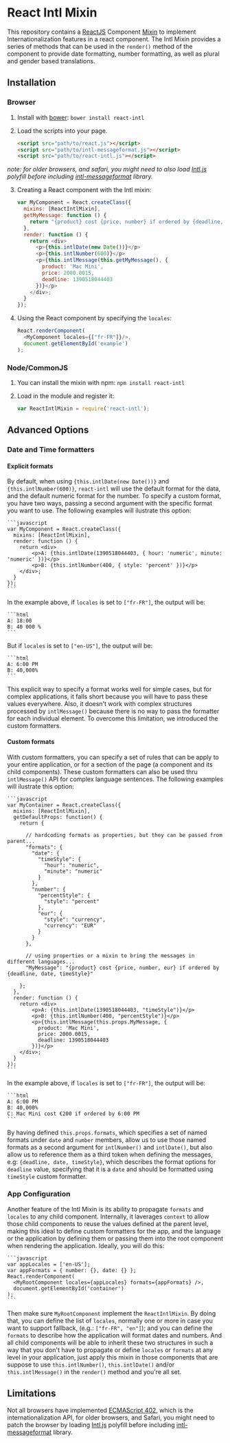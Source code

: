 React Intl Mixin
================

This repository contains a [ReactJS][] Component [Mixin][] to implement Internationalization
features in a react component. The Intl Mixin provides a series of methods that
can be used in the `render()` method of the component to provide date formatting,
number formatting, as well as plural and gender based translations.

## Installation

### Browser

1. Install with [bower][]: `bower install react-intl`
2. Load the scripts into your page.

    ```html
    <script src="path/to/react.js"></script>
    <script src="path/to/intl-messageformat.js"></script>
    <script src="path/to/react-intl.js"></script>
    ```

_note: for older browsers, and safari, you might need to also load [Intl.js][] polyfill before
including [intl-messageformat][] library._

3. Creating a React component with the Intl mixin:

    ```javascript
    var MyComponent = React.createClass({
      mixins: [ReactIntlMixin],
      getMyMessage: function () {
        return "{product} cost {price, number} if ordered by {deadline, date}"
      },
      render: function () {
        return <div>
          <p>{this.intlDate(new Date())}</p>
          <p>{this.intlNumber(600)}</p>
          <p>{this.intlMessage(this.getMyMessage(), {
            product: 'Mac Mini',
            price: 2000.0015,
            deadline: 1390518044403
          })}</p>
        </div>;
      }
    });
    ```

4. Using the React component by specifying the `locales`:


    ```javascript
    React.renderComponent(
      <MyComponent locales={["fr-FR"]}/>,
      document.getElementById('example')
    );
    ```

### Node/CommonJS

1. You can install the mixin with npm: `npm install react-intl`
2. Load in the module and register it:

    ```javascript
    var ReactIntlMixin = require('react-intl');
    ```

## Advanced Options

### Date and Time formatters

#### Explicit formats

By default, when using `{this.intlDate(new Date())}` and `{this.intlNumber(600)}`, `react-intl` will use the default format for the data, and the default numeric format for the number. To specify a custom format, you have two ways, passing a second argument with the specific format you want to use. The following examples will ilustrate this option:

    ```javascript
    var MyComponent = React.createClass({
      mixins: [ReactIntlMixin],
      render: function () {
        return <div>
            <p>A: {this.intlDate(1390518044403, { hour: 'numeric', minute: 'numeric' })}</p>
            <p>B: {this.intlNumber(400, { style: 'percent' })}</p>
        </div>;
      }
    });
    ```

In the example above, if `locales` is set to `["fr-FR"]`, the output will be:

    ```html
    A: 18:00
    B: 40 000 %
    ```

But if `locales` is set to `["en-US"]`, the output will be:

    ```html
    A: 6:00 PM
    B: 40,000%
    ```

This explicit way to specify a format works well for simple cases, but for complex applications, it falls short because you will have to pass these values everywhere. Also, it doesn't work with complex structures processed by `intlMessage()` because there is no way to pass the formatter for each individual element. To overcome this limitation, we introduced the custom formatters.


#### Custom formats

With custom formatters, you can specify a set of rules that can be apply to your entire application, or for a section of the page (a component and its child components). These custom formatters can also be used thru `intlMessage()` API for complex language sentences. The following examples will ilustrate this option:

    ```javascript
    var MyContainer = React.createClass({
      mixins: [ReactIntlMixin],
      getDefaultProps: function() {
        return {

          // hardcoding formats as properties, but they can be passed from parent...
          "formats": {
            "date": {
              "timeStyle": {
                "hour": "numeric",
                "minute": "numeric"
              }
            },
            "number": {
              "percentStyle": {
                "style": "percent"
              },
              "eur": {
                "style": "currency",
                "currency": "EUR"
              }
            }
          },

          // using properties or a mixin to bring the messages in different languages...
          "MyMessage": "{product} cost {price, number, eur} if ordered by {deadline, date, timeStyle}"

        };
      },
      render: function () {
        return <div>
            <p>A: {this.intlDate(1390518044403, "timeStyle")}</p>
            <p>B: {this.intlNumber(400, "percentStyle")}</p>
            <p>{this.intlMessage(this.props.MyMessage, {
              product: 'Mac Mini',
              price: 2000.0015,
              deadline: 1390518044403
            })}</p>
        </div>;
      }
    });
    ```

In the example above, if `locales` is set to `["fr-FR"]`, the output will be:

    ```html
    A: 6:00 PM
    B: 40,000%
    C: Mac Mini cost €200 if ordered by 6:00 PM
    ```

By having defined `this.props.formats`, which specifies a set of named formats under `date` and `number` members, allow us to use those named formats as a second argument for `intlNumber()` and `intlDate()`, but also allow us to reference them as a third token when defining the messages, e.g: `{deadline, date, timeStyle}`, which describes the format options for `deadline` value, specifying that it is a `date` and should be formatted using `timeStyle` custom formatter.

### App Configuration

Another feature of the Intl Mixin is its ability to propagate `formats` and `locales` to any child component. Internally, it laverages `context` to allow those child components to reuse the values defined at the parent level, making this ideal to define custom formatters for the app, and the language or the application by defining them or passing them into the root component when rendering the application. Ideally, you will do this:

    ```javascript
    var appLocales = ['en-US'];
    var appFormats = { number: {}, date: {} };
    React.renderComponent(
      <MyRootComponent locales={appLocales} formats={appFormats} />,
      document.getElementById('container')
    );
    ```

Then make sure `MyRootComponent` implement the `ReactIntlMixin`. By doing that, you can define the list of `locales`, normally one or more in case you want to support fallback, (e.g.: `["fr-FR", "en"]`); and you can define the `formats` to describe how the application will format dates and numbers. And all child components will be able to inherit these two structures in such a way that you don't have to propagate or define `locales` or `formats` at any level in your application, just apply this mixin in those components that are suppose to use `this.intlNumber()`, `this.intlDate()` and/or `this.intlMessage()` in the `render()` method and you're all set.

Limitations
-----------

Not all browsers have implemented [ECMAScript 402][], which is the internationalization API, for older browsers, and Safari, you might need to patch the browser by loading [Intl.js][] polyfill before
including [intl-messageformat][] library.

[Intl.js]: https://github.com/andyearnshaw/Intl.js
[ECMAScript 402]: http://www.ecma-international.org/ecma-402/1.0/
[ReactJS]: http://facebook.github.io/react/
[Mixin]: http://facebook.github.io/react/docs/reusable-components.html#mixins
[bower]: http://bower.io/
[intl-messageformat]: https://github.com/yahoo/intl-messageformat

